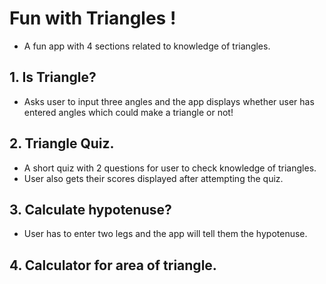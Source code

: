 # Fun with Triangles !

- A fun app with 4 sections related to knowledge of triangles.

## 1. Is Triangle?

- Asks user to input three angles and the app displays whether user has entered angles which could make a triangle or not!

## 2. Triangle Quiz.

- A short quiz with 2 questions for user to check knowledge of triangles.
- User also gets their scores displayed after attempting the quiz.

## 3. Calculate hypotenuse?

- User has to enter two legs and the app will tell them the hypotenuse.

## 4. Calculator for area of triangle.
